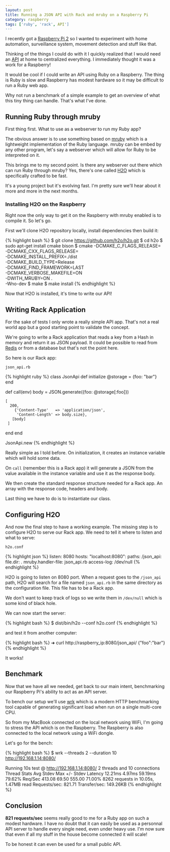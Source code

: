 ```yaml
---
layout: post
title: Running a JSON API with Rack and mruby on a Raspberry Pi
category: raspberry
tags: ['ruby', 'rack', API']
---
```


I recently got a [Raspberry Pi 2](https://www.raspberrypi.org/products/raspberry-pi-2-model-b/) so I wanted to experiment with home automation, surveillance system, movement detection and stuff like that.

Thinking of the things I could do with it I quickly realized that I would need an [API](https://en.wikipedia.org/wiki/Application_programming_interface) at home to centralized everything. I immediately thought it was a work for a Raspberry!

It would be cool if I could write an API using Ruby on a Raspberry. The thing is Ruby is slow and Raspberry has modest hardware so it may be difficult to run a Ruby web app.

Why not run a benchmark of a simple example to get an overview of what this tiny thing can handle. That's what I've done.

## Running Ruby through mruby ##

First thing first. What to use as a webserver to run my Ruby app?

The obvious answer is to use something based on [mruby](https://mruby.org) which is a lightweight implementation of the Ruby language. mruby can be embed by any other program, let's say a webserver which will allow for Ruby to be interpreted on it.

This brings me to my second point. Is there any webserver out there which can run Ruby through mruby? Yes, there's one called [H2O](https://h2o.examp1e.net) which is specifically crafted to be fast.

It's a young project but it's evolving fast. I'm pretty sure we'll hear about it more and more in the next months.

### Installing H2O on the Raspberry ###

Right now the only way to get it on the Raspberry with mruby enabled is to compile it. So let's go.

First we'll clone H2O repository locally, install dependencies then build it:

{% highlight bash %}
$ git clone https://github.com/h2o/h2o.git
$ cd h2o
$ sudo apt-get install cmake bison
$ cmake -DCMAKE_C_FLAGS_RELEASE= \
    -DCMAKE_CXX_FLAGS_RELEASE= \
    -DCMAKE_INSTALL_PREFIX=./dist \
    -DCMAKE_BUILD_TYPE=Release \
    -DCMAKE_FIND_FRAMEWORK=LAST \
    -DCMAKE_VERBOSE_MAKEFILE=ON \
    -DWITH_MRUBY=ON . \
    -Wno-dev
$ make
$ make install
{% endhighlight %}

Now that H2O is installed, it's time to write our API!

## Writing Rack Application

For the sake of tests I only wrote a really simple API app. That's not a real world app but a good starting point to validate the concept.

We're going to write a Rack application that reads a key from a Hash in memory and return it as JSON payload. It could be possible to read from [Redis](http://redis.io) or from a database but that's not the point here.

So here is our Rack app:

`json_api.rb`

{% highlight ruby %}
class JsonApi
  def initialize
    @storage = {foo: "bar"}
  end

  def call(env)
    body = JSON.generate({foo: @storage[:foo]})

    [
      200,
        {'Content-Type'   => 'application/json',
         'Content-Length' => body.size},
       [body]
     ]
  end
end

JsonApi.new
{% endhighlight %}

Really simple as I told before. On initialization, it creates an instance variable which will hold some data.

On `call` (remember this is a Rack app) it will generate a JSON from the value available in the instance variable and use it as the response body.

We then create the standard response structure needed for a Rack app. An array with the response code, headers and body.

Last thing we have to do is to instantiate our class.

## Configuring H2O

And now the final step to have a working example. The missing step is to configure H2O to serve our Rack app. We need to tell it where to listen and what to serve:

`h2o.conf`

{% highlight json %}
listen: 8080
hosts:
  "localhost:8080":
    paths:
      /json_api:
        file.dir: .
        mruby.handler-file: json_api.rb
    access-log: /dev/null
{% endhighlight %}

H2O is going to listen on 8080 port. When a request goes to the `/json_api` path, H2O will search for a file named `json_api.rb` in the same directory as the configuration file. This file has to be a Rack app.

We don't want to keep track of logs so we write them in `/dev/null` which is some kind of black hole.

We can now start the server:

{% highlight bash %}
$ dist/bin/h2o --conf h2o.conf
{% endhighlight %}

and test it from another computer:

{% highlight bash %}
➜ curl http://raspberry_ip:8080/json_api/
{"foo":"bar"}
{% endhighlight %}

It works!

## Benchmark ##

Now that we have all we needed, get back to our main intent, benchmarking our Raspberry Pi's ability to act as an API server.

To bench our setup we'll use [wrk](https://github.com/wg/wrk) which is a modern HTTP benchmarking tool capable of generating significant load when run on a single multi-core CPU.

So from my MacBook connected on the local network using WiFi, I'm going to stress the API which is on the Raspberry. The Raspberry is also connected to the local network using a WiFi dongle.

Let's go for the bench:

{% highlight bash %}
$ wrk --threads 2 --duration 10 http://192.168.1.14:8080/

Running 10s test @ http://192.168.1.14:8080/
  2 threads and 10 connections
  Thread Stats   Avg      Stdev     Max   +/- Stdev
    Latency    12.21ms    4.97ms  59.19ms   79.62%
    Req/Sec   413.08     69.50   555.00     71.00%
  8262 requests in 10.05s, 1.47MB read
Requests/sec:    821.71
Transfer/sec:    149.26KB
{% endhighlight %}

## Conclusion ##

**821 requests/sec** seems really good to me for a Ruby app on such a modest hardware. I have no doubt that it can easily be used as a personnal API server to handle every single need, even under heavy use. I'm now sure that even if all my stuff in the house become connected it will scale!

To be honest it can even be used for a small public API.
